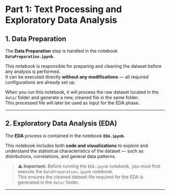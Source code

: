 # Part 1: Text Processing and Exploratory Data Analysis

## 1. Data Preparation

The **Data Preparation** step is handled in the notebook **`DataPreparation.ipynb`**.

This notebook is responsible for preparing and cleaning the dataset before any analysis is performed.  
It can be executed directly **without any modifications** — all required configurations are already set up.

When you run this notebook, it will process the raw dataset located in the `data/` folder and generate a new, cleaned file in the same folder.  
This processed file will later be used as input for the EDA phase.

---

## 2. Exploratory Data Analysis (EDA)

The **EDA** process is contained in the notebook **`EDA.ipynb`**.

This notebook includes both **code and visualizations** to explore and understand the statistical characteristics of the dataset — such as distributions, correlations, and general data patterns.

> ⚠️ **Important:** Before running the `EDA.ipynb` notebook, you must first execute the `DataPreparation.ipynb` notebook.  
> This ensures the cleaned dataset file required for the EDA is generated in the `data/` folder.

---